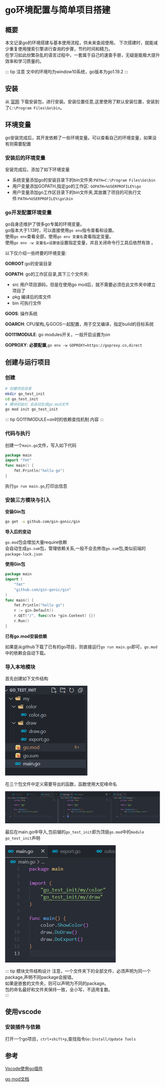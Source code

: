 # go环境配置与简单项目搭建

## 概要

本文记录go的环境搭建与基本使用流程，供未来查阅使用。 
下次搭建时，就能减少重复使用搜索引擎进行查询的步骤，节约时间和精力。  
在学习如此纷繁杂乱的语言过程中，一套属于自己的速查手册，无疑是能极大提升效率和学习质量的。  

::: tip 注意
文中的环境均为window10系统，go版本为go1.19.2
:::

## 安装


从 [官网](https://go.dev/dl/) 下载安装包，进行安装。安装位置任意,这里使用了默认安装位置，安装到了`C:\Program Files\Go\bin`。

## 环境变量

go安装完成后，其开发依赖了一些环境变量。可以查看自己的环境变量，如果没有则需要配置  

### 安装后的环境变量

安装完成后，添加了如下环境变量
* 系统变量添加go的安装目录下的bin文件夹:`PATH=C:\Program Files\Go\bin`
* 用户变量添加GOPATH,指定go的工作区: `GOPATH=%USERPROFILE%\go`
* 用户变量添加go工作区目录下的bin文件夹,其放置了项目的可执行文件:`PATH=%USERPROFILE%\go\bin`

### go开发配置环境变量

go自身还维护了很多go专属的环境变量。  
go版本大于1.13时，可以直接使用`go env`指令查看和设置。  
使用`go env`查看全部，使用`go env 变量名`查看指定变量。  
使用`go env -w 变量名=设置值`设置指定变量，并且关闭命令行工具后依然有效 。  

以下仅介绍一些终要的环境变量:

**GOROOT**:go的安装目录  

**GOPATH**: go的工作区目录,其下三个文件夹:
* src 用户项目源码，但是在使用go mod后，就不需要必须在此文件夹中建立项目了
* pkg 编译后的库文件
* bin 可执行文件

**GOOS**: 操作系统

**GOARCH**: CPU架构,与GOOS一起配置，用于交叉编译，指定build的目标系统

**GO111MODULE**: go modules开关，一般开启设置为on

**GOPROXY**: **必要配置**,`go env -w GOPROXY=https://goproxy.cn,direct`


## 创建与运行项目

### 创建

```sh
# 创建项目目录
mkdir go_test_init
cd go_test_init
# 模块初始化 会自动生成go.mod文件
go mod init go_test_init
```
::: tip GO111MODULE=on时的依赖查找机制
内容
:::

### 代码与执行

创建一个`main.go`文件，写入如下代码
```go
package main
import "fmt"
func main() {
	fmt.Println("hello go")
}
```

执行`go run main.go`,打印出信息

### 安装三方模块与引入

**安装Gin包**

```sh
go get -u github.com/gin-gonic/gin
```
**导入后的变动**

`go.mod`包会增加大量require依赖  
会自动生成`go.sum`包，管理依赖关系,一般不会去修改`go.sum`包,类似前端的`package-lock.json`  

**使用Gin包**

```go
package main
import (
	"fmt"
	"github.com/gin-gonic/gin"
)
func main() {
	fmt.Println("hello go")
	r := gin.Default()
	r.GET("/", func(ctx *gin.Context) {})
	r.Run()
}
```

**已有go.mod安装依赖**

如果是从github下载了已有的go项目，则直接运行`go run main.go`即可，`go.mod`中的依赖会自动下载。

### 导入本地模块

首先创建如下文件结构

![文件结构](./images/微信截图_20221117151347.png)

在三个包文件中定义需要导出的函数，函数使用大驼峰命名  

![导出函数定义](./images/微信截图_20221117151905.png)

最后在main.go中导入,包前缀的`go_test_init`即为顶层`go.mod`中的`module go_test_init`声明

![导入自定义包函数](./images/微信截图_20221117151951.png)

::: tip  模块文件结构设计
注意，一个文件夹下的全部文件，必须声明为同一个package,声明不同package会报错。  
如果是嵌套的文件夹，则可以声明为不同的package。  
包的命名最好和文件夹保持一致，全小写，不适用复数。  
:::

## 使用vscode


### 安装插件与依赖

打开一个go项目，`ctrl+shift+p`,查找指令`Go:Install/Update Tools`

## 参考

[Vscode使用go插件](https://learn.microsoft.com/zh-cn/azure/developer/go/configure-visual-studio-code)

[go mod文档](https://go.dev/ref/mod#go-mod-init)